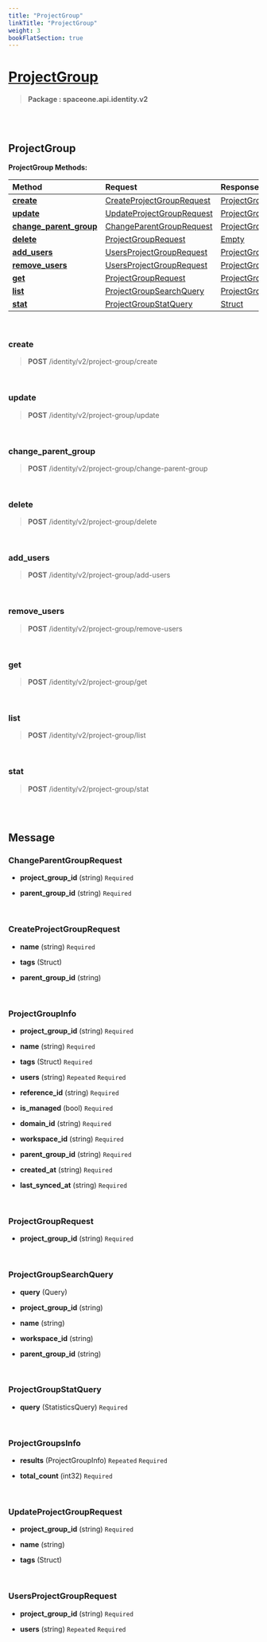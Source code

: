 ```yaml
---
title: "ProjectGroup"
linkTitle: "ProjectGroup"
weight: 3
bookFlatSection: true
---
```

# [ProjectGroup](#ProjectGroup)



>  **Package : spaceone.api.identity.v2**

<br>
<br>

## ProjectGroup





**ProjectGroup Methods:**


| Method | Request | Response |
| :----- | :-------- | :-------- |
| [**create**](./ProjectGroup#create) | [CreateProjectGroupRequest](ProjectGroup#createprojectgrouprequest) | [ProjectGroupInfo](ProjectGroup#projectgroupinfo) |
| [**update**](./ProjectGroup#update) | [UpdateProjectGroupRequest](ProjectGroup#updateprojectgrouprequest) | [ProjectGroupInfo](ProjectGroup#projectgroupinfo) |
| [**change_parent_group**](./ProjectGroup#change_parent_group) | [ChangeParentGroupRequest](ProjectGroup#changeparentgrouprequest) | [ProjectGroupInfo](ProjectGroup#projectgroupinfo) |
| [**delete**](./ProjectGroup#delete) | [ProjectGroupRequest](ProjectGroup#projectgrouprequest) | [Empty](ProjectGroup#empty) |
| [**add_users**](./ProjectGroup#add_users) | [UsersProjectGroupRequest](ProjectGroup#usersprojectgrouprequest) | [ProjectGroupInfo](ProjectGroup#projectgroupinfo) |
| [**remove_users**](./ProjectGroup#remove_users) | [UsersProjectGroupRequest](ProjectGroup#usersprojectgrouprequest) | [ProjectGroupInfo](ProjectGroup#projectgroupinfo) |
| [**get**](./ProjectGroup#get) | [ProjectGroupRequest](ProjectGroup#projectgrouprequest) | [ProjectGroupInfo](ProjectGroup#projectgroupinfo) |
| [**list**](./ProjectGroup#list) | [ProjectGroupSearchQuery](ProjectGroup#projectgroupsearchquery) | [ProjectGroupsInfo](ProjectGroup#projectgroupsinfo) |
| [**stat**](./ProjectGroup#stat) | [ProjectGroupStatQuery](ProjectGroup#projectgroupstatquery) | [Struct](ProjectGroup#struct) |



    
<br>

### create





> **POST** /identity/v2/project-group/create
>






    
<br>

### update





> **POST** /identity/v2/project-group/update
>






    
<br>

### change_parent_group





> **POST** /identity/v2/project-group/change-parent-group
>






    
<br>

### delete





> **POST** /identity/v2/project-group/delete
>






    
<br>

### add_users





> **POST** /identity/v2/project-group/add-users
>






    
<br>

### remove_users





> **POST** /identity/v2/project-group/remove-users
>






    
<br>

### get





> **POST** /identity/v2/project-group/get
>






    
<br>

### list





> **POST** /identity/v2/project-group/list
>






    
<br>

### stat





> **POST** /identity/v2/project-group/stat
>






    


<br>
<br>

## Message



### ChangeParentGroupRequest
* **project_group_id** (string)   `Required` 

    
* **parent_group_id** (string)   `Required` 

    <br>

### CreateProjectGroupRequest
* **name** (string)   `Required` 

    
* **tags** (Struct)  

    
* **parent_group_id** (string)  

    <br>

### ProjectGroupInfo
* **project_group_id** (string)   `Required` 

    
* **name** (string)   `Required` 

    
* **tags** (Struct)   `Required` 

    
* **users** (string)  `Repeated`    `Required` 

    
* **reference_id** (string)   `Required` 

    
* **is_managed** (bool)   `Required` 

    
* **domain_id** (string)   `Required` 

    
* **workspace_id** (string)   `Required` 

    
* **parent_group_id** (string)   `Required` 

    
* **created_at** (string)   `Required` 

    
* **last_synced_at** (string)   `Required` 

    <br>

### ProjectGroupRequest
* **project_group_id** (string)   `Required` 

    <br>

### ProjectGroupSearchQuery
* **query** (Query)  

    
* **project_group_id** (string)  

    
* **name** (string)  

    
* **workspace_id** (string)  

    
* **parent_group_id** (string)  

    <br>

### ProjectGroupStatQuery
* **query** (StatisticsQuery)   `Required` 

    <br>

### ProjectGroupsInfo
* **results** (ProjectGroupInfo)  `Repeated`    `Required` 

    
* **total_count** (int32)   `Required` 

    <br>

### UpdateProjectGroupRequest
* **project_group_id** (string)   `Required` 

    
* **name** (string)  

    
* **tags** (Struct)  

    <br>

### UsersProjectGroupRequest
* **project_group_id** (string)   `Required` 

    
* **users** (string)  `Repeated`    `Required` 

    <br>
